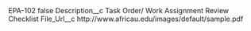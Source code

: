 <?xml version="1.0" encoding="UTF-8"?>
<CustomMetadata xmlns="http://soap.sforce.com/2006/04/metadata" xmlns:xsi="http://www.w3.org/2001/XMLSchema-instance" xmlns:xsd="http://www.w3.org/2001/XMLSchema">
    <label>EPA-102</label>
    <protected>false</protected>
    <values>
        <field>Description__c</field>
        <value xsi:type="xsd:string">Task Order/ Work Assignment Review Checklist</value>
    </values>
    <values>
        <field>File_Url__c</field>
        <value xsi:type="xsd:string">http://www.africau.edu/images/default/sample.pdf</value>
    </values>
</CustomMetadata>
